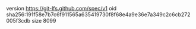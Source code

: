 version https://git-lfs.github.com/spec/v1
oid sha256:191f58e7b7c6f911565a635419730f8f68e4a9e36e7a349c2c6cb272005f3cdb
size 8099
